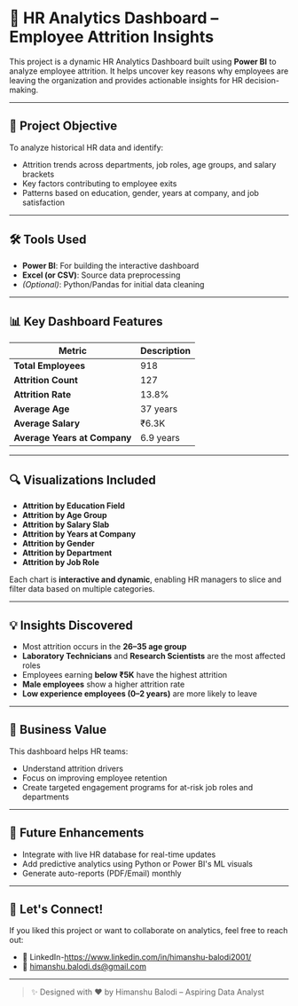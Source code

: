 # 🧠 HR Analytics Dashboard – Employee Attrition Insights

This project is a dynamic HR Analytics Dashboard built using **Power BI** to analyze employee attrition. It helps uncover key reasons why employees are leaving the organization and provides actionable insights for HR decision-making.

---

## 📌 Project Objective

To analyze historical HR data and identify:
- Attrition trends across departments, job roles, age groups, and salary brackets
- Key factors contributing to employee exits
- Patterns based on education, gender, years at company, and job satisfaction

---

## 🛠 Tools Used

- **Power BI**: For building the interactive dashboard
- **Excel (or CSV)**: Source data preprocessing
- *(Optional)*: Python/Pandas for initial data cleaning

---

## 📊 Key Dashboard Features

| Metric | Description |
|--------|-------------|
| **Total Employees** | 918 |
| **Attrition Count** | 127 |
| **Attrition Rate** | 13.8% |
| **Average Age** | 37 years |
| **Average Salary** | ₹6.3K |
| **Average Years at Company** | 6.9 years |

---

## 🔍 Visualizations Included

- **Attrition by Education Field**
- **Attrition by Age Group**
- **Attrition by Salary Slab**
- **Attrition by Years at Company**
- **Attrition by Gender**
- **Attrition by Department**
- **Attrition by Job Role**

Each chart is **interactive and dynamic**, enabling HR managers to slice and filter data based on multiple categories.

---

## 💡 Insights Discovered

- Most attrition occurs in the **26–35 age group**
- **Laboratory Technicians** and **Research Scientists** are the most affected roles
- Employees earning **below ₹5K** have the highest attrition
- **Male employees** show a higher attrition rate
- **Low experience employees (0–2 years)** are more likely to leave

---

## 🧠 Business Value

This dashboard helps HR teams:
- Understand attrition drivers
- Focus on improving employee retention
- Create targeted engagement programs for at-risk job roles and departments

---



## 🚀 Future Enhancements

- Integrate with live HR database for real-time updates
- Add predictive analytics using Python or Power BI's ML visuals
- Generate auto-reports (PDF/Email) monthly

---

## 🤝 Let's Connect!

If you liked this project or want to collaborate on analytics, feel free to reach out:

- 🔗 LinkedIn-https://www.linkedin.com/in/himanshu-balodi2001/
- 📧 himanshu.balodi.ds@gmail.com

---

> ✨ Designed with ❤️ by Himanshu Balodi – Aspiring Data Analyst
